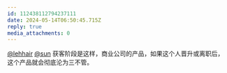 ```yaml
---
id: 112438112794237111
date: 2024-05-14T06:50:45.715Z
reply: true
media_attachments: 0
---
```


[@lehhair](https://misskey.lehhair.net/@lehhair) [@sun](https://jiong.us/@sun) 获客阶段是这样，商业公司的产品，如果这个人晋升或离职后，这个产品就会彻底沦为三不管。

